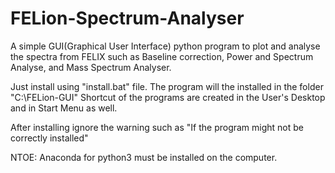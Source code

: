 # FELion-Spectrum-Analyser

A simple GUI(Graphical User Interface) python program 
to plot and analyse the spectra from FELIX
such as Baseline correction, Power and Spectrum Analyse, 
and Mass Spectrum Analyser.

Just install using "install.bat" file.
The program will the installed in the folder "C:\FELion-GUI"
Shortcut of the programs are created in the User's Desktop and in Start Menu as well.

After installing ignore the warning such as "If the program might not be correctly installed"

NTOE: Anaconda for python3 must be installed on the computer.
